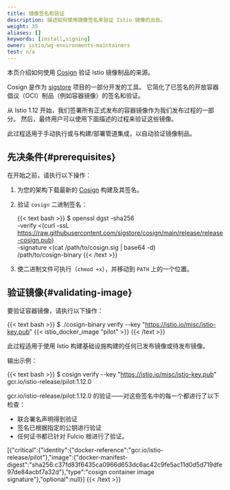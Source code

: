 ```yaml
---
title: 镜像签名和验证
description: 描述如何使用镜像签名来验证 Istio 镜像的出处。
weight: 35
aliases: []
keywords: [install,signing]
owner: istio/wg-environments-maintainers
test: n/a
---
```


本页介绍如何使用 [Cosign](https://github.com/sigstore/cosign) 验证 Istio 镜像制品的来源。

Cosign 是作为 [sigstore](https://www.sigstore.dev) 项目的一部分开发的工具。
它简化了已签名的开放容器倡议（OCI）制品（例如容器镜像）的签名和验证。

从 Istio 1.12 开始，我们签署所有正式发布的容器镜像作为我们发布过程的一部分。
然后，最终用户可以使用下面描述的过程来验证这些镜像。

此过程适用于手动执行或与构建/部署管道集成，以自动验证镜像制品。

## 先决条件{#prerequisites}

在开始之前，请执行以下操作：

1. 为您的架构下载最新的 [Cosign](https://github.com/sigstore/cosign/releases/latest) 构建及其签名。
1. 验证 `cosign` 二进制签名：

   {{< text bash >}}
$ openssl dgst -sha256 \
    -verify <(curl -ssL https://raw.githubusercontent.com/sigstore/cosign/main/release/release-cosign.pub) \
    -signature <(cat /path/to/cosign.sig | base64 -d) \
    /path/to/cosign-binary
    {{< /text >}}

1. 使二进制文件可执行（`chmod +x`），并移动到 `PATH` 上的一个位置。

## 验证镜像{#validating-image}

要验证容器镜像，请执行以下操作：

{{< text bash >}}
$ ./cosign-binary verify --key "https://istio.io/misc/istio-key.pub" {{< istio_docker_image "pilot" >}}
{{< /text >}}

此过程适用于使用 Istio 构建基础设施构建的任何已发布镜像或待发布镜像。

输出示例：

{{< text bash >}}
$ cosign verify --key "https://istio.io/misc/istio-key.pub" gcr.io/istio-release/pilot:1.12.0


gcr.io/istio-release/pilot:1.12.0 的验证——对这些签名中的每一个都进行了以下检查：
  - 联合署名声明得到验证
  - 签名已根据指定的公钥进行验证
  - 任何证书都已针对 Fulcio 根进行了验证。

[{"critical":{"identity":{"docker-reference":"gcr.io/istio-release/pilot"},"image":{"docker-manifest-digest":"sha256:c37fd83f6435ca0966d653dc6ac42c9fe5ac11d0d5d719dfe97de84acbf7a32d"},"type":"cosign container image signature"},"optional":null}]
{{< /text >}}
